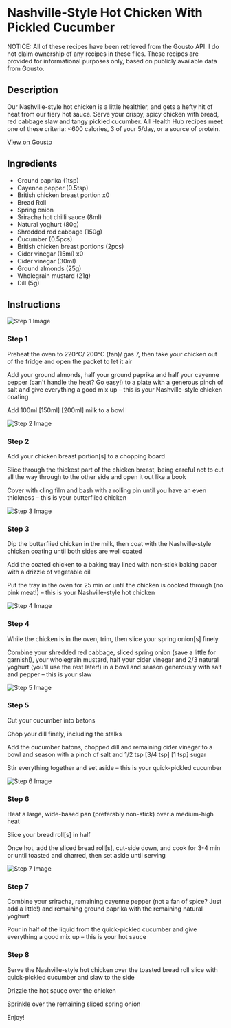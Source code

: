 # Nashville-Style Hot Chicken With Pickled Cucumber

NOTICE: All of these recipes have been retrieved from the Gousto API. I do not claim ownership of any recipes in these files. These recipes are provided for informational purposes only, based on publicly available data from Gousto.

## Description

Our Nashville-style hot chicken is a little healthier, and gets a hefty hit of heat from our fiery hot sauce. Serve your crispy, spicy chicken with bread, red cabbage slaw and tangy pickled cucumber. All Health Hub recipes meet one of these criteria: <600 calories, 3 of your 5/day, or a source of protein.

[View on Gousto](https://www.gousto.co.uk/recipes/cookbook/nashville-style-hot-chicken-dill-pickled-cucumber)

## Ingredients

- Ground paprika (1tsp)
- Cayenne pepper (0.5tsp)
- British chicken breast portion x0
- Bread Roll
- Spring onion
- Sriracha hot chilli sauce (8ml)
- Natural yoghurt (80g)
- Shredded red cabbage (150g)
- Cucumber (0.5pcs)
- British chicken breast portions (2pcs)
- Cider vinegar (15ml) x0
- Cider vinegar (30ml)
- Ground almonds (25g)
- Wholegrain mustard (21g)
- Dill (5g)

## Instructions

![Step 1 Image](https://production-media.gousto.co.uk/cms/recipe-step-image/Step-1-1638525068643-x200.jpg)

### Step 1

Preheat the oven to 220°C/ 200°C (fan)/ gas 7, then take your chicken out of the fridge and open the packet to let it air

Add your ground almonds, half your ground paprika and half your cayenne pepper (can't handle the heat? Go easy!) to a plate with a generous pinch of salt and give everything a good mix up – this is your Nashville-style chicken coating

Add 100ml<span class="text-danger"> <span class="text-purple">[150ml]</span> [200ml] </span>milk<span class="text-danger"> </span>to a bowl

![Step 2 Image](https://production-media.gousto.co.uk/cms/recipe-step-image/Step-2-1638525072770-x200.jpg)

### Step 2

Add your chicken breast portion[s] to a chopping board

Slice through the thickest part of the chicken breast, being careful not to cut all the way through to the other side and open it out like a book

Cover with cling film and bash with a rolling pin until you have an even thickness – this is your butterflied chicken

![Step 3 Image](https://production-media.gousto.co.uk/cms/recipe-step-image/Step-3-1638525076425-x200.jpg)

### Step 3

Dip the butterflied chicken in the milk, then coat with the Nashville-style chicken coating until both sides are well coated

Add the coated chicken to a baking tray lined with non-stick baking paper with a drizzle of vegetable oil

Put the tray in the oven for 25 min or until the chicken is cooked through (no pink meat!) – this is your Nashville-style hot chicken

![Step 4 Image](https://production-media.gousto.co.uk/cms/recipe-step-image/Step-4-1638525079946-x200.jpg)

### Step 4

While the chicken is in the oven, trim, then slice your spring onion[s] finely

Combine your shredded red cabbage, sliced spring onion (save a little for garnish!), your wholegrain mustard, half your cider vinegar and 2/3 natural yoghurt (you'll use the rest later!) in a bowl and season generously with salt and pepper – this is your slaw

![Step 5 Image](https://production-media.gousto.co.uk/cms/recipe-step-image/Step-5-1638525083423-x200.jpg)

### Step 5

Cut your cucumber into batons

Chop your dill finely, including the stalks

Add the cucumber batons, chopped dill and remaining cider vinegar to a bowl and season with a pinch of salt and 1/2 tsp <span class="text-purple">[3/4 tsp]</span> <span class="text-danger">[1 tsp]</span> sugar

Stir everything together and set aside – this is your quick-pickled cucumber

![Step 6 Image](https://production-media.gousto.co.uk/cms/recipe-step-image/Step-6-1638525087007-x200.jpg)

### Step 6

Heat a large, wide-based pan (preferably non-stick) over a medium-high heat

Slice your bread roll[s] in half

Once hot, add the sliced bread roll[s], cut-side down, and cook for 3-4 min or until toasted and charred, then set aside until serving

![Step 7 Image](https://production-media.gousto.co.uk/cms/recipe-step-image/Step-7-1638525090492-x200.jpg)

### Step 7

Combine your sriracha, remaining cayenne pepper (not a fan of spice? Just add a little!) and remaining ground paprika with the remaining natural yoghurt

Pour in half of the liquid from the quick-pickled cucumber and give everything a good mix up – this is your hot sauce

### Step 8

Serve the Nashville-style hot chicken over the toasted bread roll slice with quick-pickled cucumber and slaw to the side

Drizzle the hot sauce over the chicken

Sprinkle over the remaining sliced spring onion

Enjoy!


